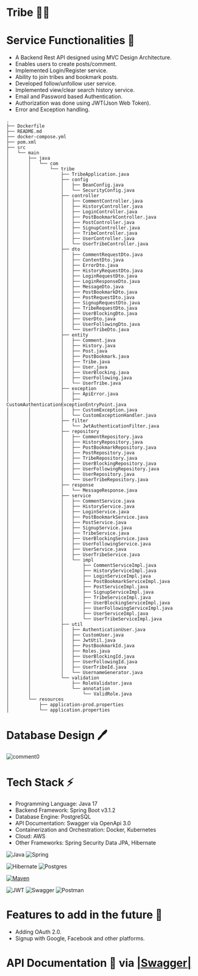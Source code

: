 # Tribe 🚀🚀

# **Service Functionalities** 🧠

- A Backend Rest API designed using MVC Design Architecture.
- Enables users to create posts/comment.
- Implemented Login/Register service.
- Ability to join tribes and bookmark posts.
- Developed follow/unfollow user service.
- Implemented view/clear search history service.
- Email and Password based Authentication.
- Authorization was done using JWT(Json Web Token).
- Error and Exception handling.


```
.
├── Dockerfile
├── README.md
├── docker-compose.yml
├── pom.xml
├── src
│   └── main
│       ├── java
│       │   └── com
│       │       └── tribe
│       │           ├── TribeApplication.java
│       │           ├── config
│       │           │   ├── BeanConfig.java
│       │           │   └── SecurityConfig.java
│       │           ├── controller
│       │           │   ├── CommentController.java
│       │           │   ├── HistoryController.java
│       │           │   ├── LoginController.java
│       │           │   ├── PostBookmarkController.java
│       │           │   ├── PostController.java
│       │           │   ├── SignupController.java
│       │           │   ├── TribeController.java
│       │           │   ├── UserController.java
│       │           │   └── UserTribeController.java
│       │           ├── dto
│       │           │   ├── CommentRequestDto.java
│       │           │   ├── ContentDto.java
│       │           │   ├── ErrorDto.java
│       │           │   ├── HistoryRequestDto.java
│       │           │   ├── LoginRequestDto.java
│       │           │   ├── LoginResponseDto.java
│       │           │   ├── MessageDto.java
│       │           │   ├── PostBookmarkDto.java
│       │           │   ├── PostRequestDto.java
│       │           │   ├── SignupRequestDto.java
│       │           │   ├── TribeRequestDto.java
│       │           │   ├── UserBlockingDto.java
│       │           │   ├── UserDto.java
│       │           │   ├── UserFollowingDto.java
│       │           │   └── UserTribeDto.java
│       │           ├── entity
│       │           │   ├── Comment.java
│       │           │   ├── History.java
│       │           │   ├── Post.java
│       │           │   ├── PostBookmark.java
│       │           │   ├── Tribe.java
│       │           │   ├── User.java
│       │           │   ├── UserBlocking.java
│       │           │   ├── UserFollowing.java
│       │           │   └── UserTribe.java
│       │           ├── exception
│       │           │   ├── ApiError.java
│       │           │   ├── CustomAuthenticationExceptionEntryPoint.java
│       │           │   ├── CustomException.java
│       │           │   └── CustomExceptionHandler.java
│       │           ├── filter
│       │           │   └── JwtAuthenticationFilter.java
│       │           ├── repository
│       │           │   ├── CommentRepository.java
│       │           │   ├── HistoryRepository.java
│       │           │   ├── PostBookmarkRepository.java
│       │           │   ├── PostRepository.java
│       │           │   ├── TribeRepository.java
│       │           │   ├── UserBlockingRepository.java
│       │           │   ├── UserFollowingRepository.java
│       │           │   ├── UserRepository.java
│       │           │   └── UserTribeRepository.java
│       │           ├── response
│       │           │   └── MessageResponse.java
│       │           ├── service
│       │           │   ├── CommentService.java
│       │           │   ├── HistoryService.java
│       │           │   ├── LoginService.java
│       │           │   ├── PostBookmarkService.java
│       │           │   ├── PostService.java
│       │           │   ├── SignupService.java
│       │           │   ├── TribeService.java
│       │           │   ├── UserBlockingService.java
│       │           │   ├── UserFollowingService.java
│       │           │   ├── UserService.java
│       │           │   ├── UserTribeService.java
│       │           │   └── impl
│       │           │       ├── CommentServiceImpl.java
│       │           │       ├── HistoryServiceImpl.java
│       │           │       ├── LoginServiceImpl.java
│       │           │       ├── PostBookmarkServiceImpl.java
│       │           │       ├── PostServiceImpl.java
│       │           │       ├── SignupServiceImpl.java
│       │           │       ├── TribeServiceImpl.java
│       │           │       ├── UserBlockingServiceImpl.java
│       │           │       ├── UserFollowingServiceImpl.java
│       │           │       ├── UserServiceImpl.java
│       │           │       └── UserTribeServiceImpl.java
│       │           ├── util
│       │           │   ├── AuthenticationUser.java
│       │           │   ├── CustomUser.java
│       │           │   ├── JwtUtil.java
│       │           │   ├── PostBookmarkId.java
│       │           │   ├── Roles.java
│       │           │   ├── UserBlockingId.java
│       │           │   ├── UserFollowingId.java
│       │           │   ├── UserTribeId.java
│       │           │   └── UsernameGenerator.java
│       │           └── validation
│       │               ├── RoleValidator.java
│       │               └── annotation
│       │                   └── ValidRole.java
│       └── resources
│           ├── application-prod.properties
│           └── application.properties
```

# **Database Design 🖊️**
![comment0](https://github.com/omarhosny206/tribe/assets/58389695/59d23377-bb12-40f4-80c1-502c9dd67289)


# **Tech Stack ⚡**

- Programming Language: Java 17
- Backend Framework: Spring Boot v3.1.2
- Database Engine: PostgreSQL
- API Documentation: Swagger via OpenApi 3.0
- Containerization and Orchestration: Docker, Kubernetes
- Cloud: AWS
- Other Frameworks: Spring Security Data JPA, Hibernate

![Java](https://img.shields.io/badge/java-%23ED8B00.svg?style=for-the-badge&logo=java&logoColor=white)
![Spring](https://img.shields.io/badge/spring-%236DB33F.svg?style=for-the-badge&logo=spring&logoColor=white)

![Hibernate](https://img.shields.io/badge/Hibernate-59666C?style=for-the-badge&logo=Hibernate&logoColor=white)
![Postgres](https://img.shields.io/badge/postgres-%23316192.svg?style=for-the-badge&logo=postgresql&logoColor=white)

[![Maven](https://badgen.net/badge/icon/maven?icon=maven&label)](https://https://maven.apache.org/)

![JWT](https://img.shields.io/badge/JWT-black?style=for-the-badge&logo=JSON%20web%20tokens)
![Swagger](https://img.shields.io/badge/-Swagger-%23Clojure?style=for-the-badge&logo=swagger&logoColor=white)
![Postman](https://img.shields.io/badge/Postman-FF6C37?style=for-the-badge&logo=postman&logoColor=white)

# **Features to add in the future 💭**

- Adding OAuth 2.0.
- Signup with Google, Facebook and other platforms.

# API Documentation 📝 via [|Swagger|](http://localhost:8080/swagger-ui/index.html#/)

